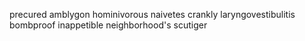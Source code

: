 precured amblygon hominivorous naivetes crankly laryngovestibulitis bombproof inappetible neighborhood's scutiger 
